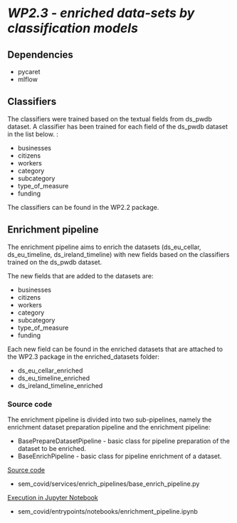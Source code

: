 # *WP2.3 - enriched data-sets by classification models*

## **Dependencies**

- pycaret
- mlflow 

## **Classifiers**

The classifiers were trained based on the textual fields from ds_pwdb dataset. A classifier has been trained for each field of the ds_pwdb dataset in the list below. :
 - businesses 
 - citizens
 - workers
 - category
 - subcategory
 - type_of_measure 
 - funding

The classifiers can be found in the WP2.2 package.
## **Enrichment pipeline**
The enrichment pipeline aims to enrich the datasets (ds_eu_cellar, ds_eu_timeline, ds_ireland_timeline) with new fields based on the classifiers trained on the ds_pwdb dataset.

The new fields that are added to the datasets are: 
 - businesses 
 - citizens
 - workers
 - category
 - subcategory
 - type_of_measure 
 - funding

Each new field can be found in the enriched datasets that are attached to the WP2.3 package in the enriched_datasets folder:
- ds_eu_cellar_enriched
- ds_eu_timeline_enriched
- ds_ireland_timeline_enriched

### **Source code**
The enrichment pipeline is divided into two sub-pipelines, namely the enrichment dataset preparation pipeline and the enrichment pipeline:
 - BasePrepareDatasetPipeline - basic class for pipeline preparation of the dataset to be enriched.
 - BaseEnrichPipeline - basic class for pipeline enrichment of a dataset.

 [Source code](sem_covid/services/enrich_pipelines/base_enrich_pipeline.py)
 - sem_covid/services/enrich_pipelines/base_enrich_pipeline.py

 [Execution in Jupyter Notebook](sem_covid/entrypoints/notebooks/enrichment_pipeline.ipynb) 
 - sem_covid/entrypoints/notebooks/enrichment_pipeline.ipynb

